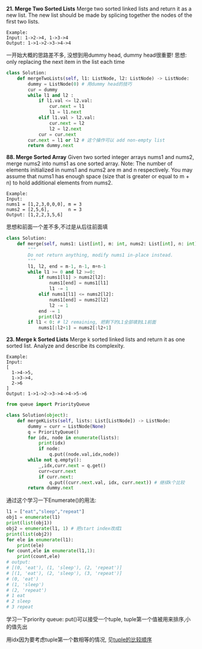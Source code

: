 **21. Merge Two Sorted Lists**
Merge two sorted linked lists and return it as a new list. The new list should be made by splicing together the nodes of the first two lists.
```
Example:
Input: 1->2->4, 1->3->4
Output: 1->1->2->3->4->4
```
一开始大概的思路差不多, 没想到用dummy head, dummy head很重要! 思想: only replacing the next item in the list each time 

```python
class Solution:
    def mergeTwoLists(self, l1: ListNode, l2: ListNode) -> ListNode:
        dummy = ListNode(0) # 用dummy head的技巧
        cur = dummy
        while l1 and l2 :
            if l1.val <= l2.val:
                cur.next = l1
                l1 = l1.next
            elif l1.val > l2.val:
                cur.next = l2
                l2 = l2.next
            cur = cur.next
        cur.next = l1 or l2 # 这个操作可以 add non-empty list
        return dummy.next
 ```       

**88. Merge Sorted Array**
Given two sorted integer arrays nums1 and nums2, merge nums2 into nums1 as one sorted array.
Note:
The number of elements initialized in nums1 and nums2 are m and n respectively.
You may assume that nums1 has enough space (size that is greater or equal to m + n) to hold additional elements from nums2.
```
Example:
Input:
nums1 = [1,2,3,0,0,0], m = 3
nums2 = [2,5,6],       n = 3
Output: [1,2,2,3,5,6]
```
思想和前面一个差不多,不过是从后往前面填
```python
class Solution:
    def merge(self, nums1: List[int], m: int, nums2: List[int], n: int) -> None:
        """
        Do not return anything, modify nums1 in-place instead.
        """
        l1, l2, end = m-1, n-1, m+n-1
        while l1 >= 0 and l2 >=0:
            if nums1[l1] > nums2[l2]:
                nums1[end] = nums1[l1]
                l1 -= 1
            elif nums1[l1] <= nums2[l2]:
                nums1[end] = nums2[l2]
                l2 -= 1
            end -= 1
            print(l2)
        if l1 < 0: # l2 remaining, 把剩下的L1全部填到L1前面
            nums1[:l2+1] = nums2[:l2+1]
```

**23. Merge k Sorted Lists**
Merge k sorted linked lists and return it as one sorted list. Analyze and describe its complexity.
```
Example:
Input:
[
  1->4->5,
  1->3->4,
  2->6
]
Output: 1->1->2->3->4->4->5->6
```

```python
from queue import PriorityQueue

class Solution(object):
    def mergeKLists(self, lists: List[ListNode]) -> ListNode:
        dummy = curr = ListNode(None)
        q = PriorityQueue()
        for idx, node in enumerate(lists):
            print(idx)
            if node: 
                q.put((node.val,idx,node))
        while not q.empty():
            _,idx,curr.next = q.get() 
            curr=curr.next
            if curr.next: 
                q.put((curr.next.val, idx, curr.next)) # 继续k个比较
        return dummy.next
```

通过这个学习一下Enumerate()的用法:
```python
l1 = ["eat","sleep","repeat"] 
obj1 = enumerate(l1)
print(list(obj1))
obj2 = enumerate(l1, 1) # 把start index改成1
print(list(obj2))
for ele in enumerate(l1): 
    print(ele)
for count,ele in enumerate(l1,1): 
    print(count,ele)
# output:
# [(0, 'eat'), (1, 'sleep'), (2, 'repeat')]
# [(1, 'eat'), (2, 'sleep'), (3, 'repeat')]
# (0, 'eat')
# (1, 'sleep')
# (2, 'repeat')
# 1 eat
# 2 sleep
# 3 repeat
```
学习一下priority queue:
put()可以接受一个tuple, tuple第一个值被用来排序,小的值先出


用idx因为要考虑tuple第一个数相等的情况, 见[tuple的比较顺序](https://stackoverflow.com/questions/40205223/priority-queue-with-tuples-and-dicts)

